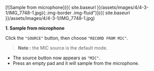 ---
---

[![Sample from microphone]({{ site.baseurl }}/assets/images/4/4-3-1/IMG_7748-1.jpg){:.img-border .img-fluid"}]({{
site.baseurl }}/assets/images/4/4-3-1/IMG_7748-1.jpg)

**1. Sample from microphone**

Click the `"SOURCE"` button, then choose `"RECORD FROM MIC"`.

> **Note :** the MIC source is the default mode.

- The source button now appears as `"MIC"`.
- Press an empty pad and it will sample from the microphone.
